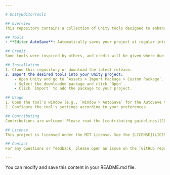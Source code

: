 ```yaml
---

# UnityEditorTools

## Overview
This repository contains a collection of Unity tools designed to enhance and simplify development work, especially for VRChat. While some tools are specifically tailored for VRChat, many of them can be used in Unity projects in general.

## Tools
- **Editor AutoSave**: Automatically saves your project at regular intervals to prevent data loss.

## Credit
Some tools were inspired by others, and credit will be given where due.

## Installation
1. Clone this repository or download the latest release.
2. Import the desired tools into your Unity project:
    - Open Unity and go to `Assets > Import Package > Custom Package`.
    - Select the downloaded package and click `Open`.
    - Click `Import` to add the package to your project.

## Usage
1. Open the tool's window (e.g., `Window > AutoSave` for the AutoSave tool).
2. Configure the tool's settings according to your preferences.

## Contributing
Contributions are welcome! Please read the [contributing guidelines](CONTRIBUTING.md) for more details.

## License
This project is licensed under the MIT License. See the [LICENSE](LICENSE) file for details.

## Contact
For any questions or feedback, please open an issue on the [GitHub repository](https://github.com/ROWDYYROD/UnityEditorTools/issues).

---
```


You can modify and save this content in your README.md file.
